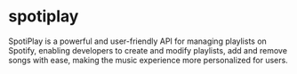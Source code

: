 # spotiplay
SpotiPlay is a powerful and user-friendly API for managing playlists on Spotify, enabling developers to create and modify playlists, add and remove songs with ease, making the music experience more personalized for users.

